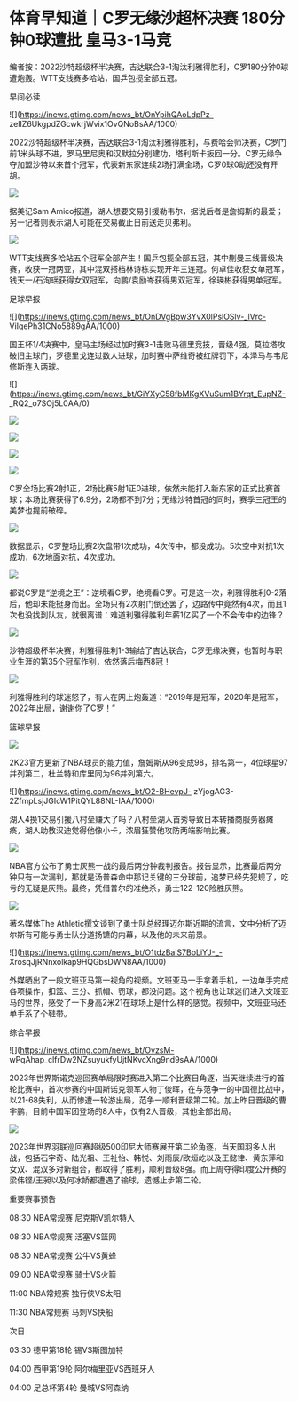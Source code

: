 # 体育早知道｜C罗无缘沙超杯决赛 180分钟0球遭批 皇马3-1马竞

编者按：2022沙特超级杯半决赛，吉达联合3-1淘汰利雅得胜利，C罗180分钟0球遭炮轰。WTT支线赛多哈站，国乒包揽全部五冠。

早间必读

![](https://inews.gtimg.com/news_bt/OnYpihQAoLdpPz-
zelIZ6UkgpdZGcwkrjWvix1OvQNoBsAA/1000)

2022沙特超级杯半决赛，吉达联合3-1淘汰利雅得胜利，与费哈会师决赛，C罗门前1米头球不进，罗马里尼奥和汉默拉分别建功，塔利斯卡扳回一分。C罗无缘争夺加盟沙特以来首个冠军，代表新东家连续2场打满全场，C罗0球0助还没有开胡。

![](https://inews.gtimg.com/news_bt/OAFOsbmYfJjkzQmJHiQrOkJJwXeJFnP9cul9M45gTfJm4AA/1000)

据美记Sam Amico报道，湖人想要交易引援勒韦尔，据说后者是詹姆斯的最爱；另一记者则表示湖人可能在交易截止日前送走贝弗利。

![](https://inews.gtimg.com/news_bt/Ox4-m5eEQIcn0U0fpnpn71f3K_pL0jX0yRNZ_l7JgA-7EAA/1000)

WTT支线赛多哈站五个冠军全部产生！国乒包揽全部五冠，其中蒯曼三线晋级决赛，收获一冠两亚，其中混双搭档林诗栋实现开年三连冠。何卓佳收获女单冠军，钱天一/石洵瑶获得女双冠军，向鹏/袁励岑获得男双冠军，徐瑛彬获得男单冠军。

足球早报

![](https://inews.gtimg.com/news_bt/OnDVgBpw3YvX0lPslOSlv-_lVrc-
ViIqePh31CNo5889gAA/1000)

国王杯1/4决赛中，皇马主场经过加时赛3-1击败马德里竞技，晋级4强。莫拉塔攻破旧主球门，罗德里戈连过数人进球，加时赛中萨维奇被红牌罚下，本泽马与韦尼修斯连入两球。

![](https://inews.gtimg.com/news_bt/GiYXyC58fbMKgXVuSum1BYrqt_EupNZ-
_RQ2_o7SOj5L0AA/0)

![](https://inews.gtimg.com/news_bt/GQYE3Ds63TlVE3JBZRGsJIMrEKb4PHLD8oFszRgEqgbSQAA/0)

![](https://inews.gtimg.com/news_bt/GfNrMf9-tx1mFv_NA06WFK9VVWhMnoLkFY4AN6wOx3rPAAA/0)

![](https://inews.gtimg.com/news_bt/G0CAmlC_GzNHF8YxqP03fgQmuSAJrD5MDqJDRc7qbJ_oIAA/0)

![](https://inews.gtimg.com/newsapp_bt/0/15628661548/1000)

C罗全场比赛2射1正，2场比赛5射1正0进球，依然未能打入新东家的正式比赛首球；本场比赛获得了6.9分，2场都不到7分；无缘沙特首冠的同时，赛季三冠王的美梦也提前破碎。

![](https://inews.gtimg.com/newsapp_bt/0/15628731594/1000)

数据显示，C罗整场比赛2次盘带1次成功，4次传中，都没成功。5次空中对抗1次成功，6次地面对抗，4次成功。

![](https://inews.gtimg.com/newsapp_bt/0/15628704301/1000)

都说C罗是“逆境之王”：逆境看C罗，绝境看C罗。可是这一次，利雅得胜利0-2落后，他却未能挺身而出。全场只有2次射门倒还罢了，边路传中竟然有4次，而且1次也没找到队友，就很离谱：难道利雅得胜利年薪1亿买了一个不会传中的边锋？

![](https://inews.gtimg.com/newsapp_bt/0/15628676517/1000)

沙特超级杯半决赛，利雅得胜利1-3输给了吉达联合，C罗无缘决赛，也暂时与职业生涯的第35个冠军作别，依然落后梅西8冠！

![](https://inews.gtimg.com/newsapp_bt/0/15628723703/1000)

利雅得胜利的球迷怒了，有人在网上炮轰道：“2019年是冠军，2020年是冠军，2022年出局，谢谢你了C罗！”

篮球早报

![](https://inews.gtimg.com/news_bt/OHFC_uGu5i_hjJpSTxMTHaqFmillICu6Qav3EVvjEoP2EAA/1000)

2K23官方更新了NBA球员的能力值，詹姆斯从96变成98，排名第一，4位球星97并列第二，杜兰特和库里同为96并列第六。

![](https://inews.gtimg.com/news_bt/O2-BHevpJ-
zYjogAG3-2ZfmpLsjJGIcW1PitQYL88NL-IAA/1000)

湖人4换1交易引援八村垒赚大了吗？八村垒湖人首秀导致日本转播商服务器瘫痪，湖人助教汉迪觉得他像小卡，浓眉狂赞他攻防两端影响比赛。

![](https://inews.gtimg.com/news_bt/OaLGZDVr_NRYVpGMVruk3KB8XpVa36n0ChXq8kA9yOdJsAA/1000)

NBA官方公布了勇士灰熊一战的最后两分钟裁判报告。报告显示，比赛最后两分钟只有一次漏判，那就是汤普森命中那记关键的三分球前，追梦已经先犯规了，吃亏的无疑是灰熊。最终，凭借普尔的准绝杀，勇士122-120险胜灰熊。

![](https://inews.gtimg.com/news_bt/OiqLeGkGgToLvdbOqsIVJX4QEilY70D4bDz6XRzUqmnjkAA/1000)

著名媒体The Athletic撰文谈到了勇士队总经理迈尔斯近期的流言，文中分析了迈尔斯有可能与勇士队分道扬镳的内幕，以及他的未来前景。

![](https://inews.gtimg.com/news_bt/O1tdzBaiS7BoLiYJ-_-
XrosqJjRNnxolkap9HQGbsDWN8AA/1000)

外媒晒出了一段文班亚马第一视角的视频。文班亚马一手拿着手机，一边单手完成各项操作，扣篮、三分、抓帽、罚球，都没问题。这个视角也让球迷们进入文班亚马的世界，感受了一下身高2米21在球场上是什么样的感觉。视频中，文班亚马还单手系了个鞋带。

综合早报

![](https://inews.gtimg.com/news_bt/OvzsM-
wPqAhap_clfrDw2NZsuyukfyUjtNKvcXng9nd9sAA/1000)

2023年世界斯诺克巡回赛单局限时赛进入第二个比赛日角逐，当天继续进行的首轮比赛中，首次参赛的中国斯诺克领军人物丁俊晖，在与范争一的中国德比战中，以21-68失利，从而惨遭一轮游出局，范争一顺利晋级第二轮。加上昨日晋级的曹宇鹏，目前中国军团登场的8人中，仅有2人晋级，其他全部出局。

![](https://inews.gtimg.com/news_bt/OpFm8-3EmCIU7LCS7XeJt7gjdCDZSZNqyMeoQF0YYRbbYAA/1000)

2023年世界羽联巡回赛超级500印尼大师赛展开第二轮角逐，当天国羽多人出战，包括石宇奇、陆光祖、王祉怡、韩悦、刘雨辰/欧烜屹以及王懿律、黄东萍和女双、混双多对新组合，都取得了胜利，顺利晋级8强。而上周夺得印度公开赛的梁伟铿/王昶以及何冰娇都遭遇了输球，遗憾止步第二轮。

重要赛事预告

08:30 NBA常规赛 尼克斯V凯尔特人

08:30 NBA常规赛 活塞VS篮网

08:30 NBA常规赛 公牛VS黄蜂

09:00 NBA常规赛 骑士VS火箭

11:00 NBA常规赛 独行侠VS太阳

11:30 NBA常规赛 马刺VS快船

次日

03:30 德甲第18轮 锡VS斯图加特

04:00 西甲第19轮 阿尔梅里亚VS西班牙人

04:00 足总杯第4轮 曼城VS阿森纳

